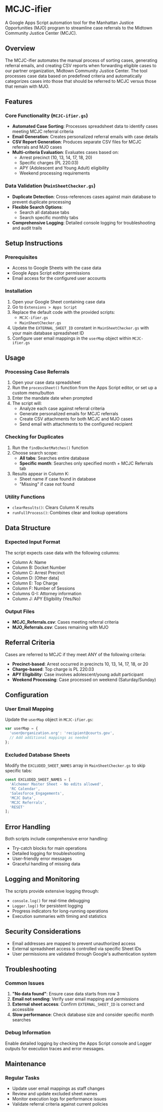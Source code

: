 # MCJC-ifier

A Google Apps Script automation tool for the Manhattan Justice Opportunities (MJO) program to streamline case referrals to the Midtown Community Justice Center (MCJC).

## Overview

The MCJC-ifier automates the manual process of sorting cases, generating referral emails, and creating CSV reports when forwarding eligible cases to our partner organization, Midtown Community Justice Center. The tool processes case data based on predefined criteria and automatically categorizes cases into those that should be referred to MCJC versus those that remain with MJO.

## Features

### Core Functionality (`MCJC-ifier.gs`)
- **Automated Case Sorting**: Processes spreadsheet data to identify cases meeting MCJC referral criteria
- **Email Generation**: Creates personalized referral emails with case details
- **CSV Report Generation**: Produces separate CSV files for MCJC referrals and MJO cases
- **Multi-criteria Evaluation**: Evaluates cases based on:
  - Arrest precinct (10, 13, 14, 17, 18, 20)
  - Specific charges (PL 220.03)
  - APY (Adolescent and Young Adult) eligibility
  - Weekend processing requirements

### Data Validation (`MainSheetChecker.gs`)
- **Duplicate Detection**: Cross-references cases against main database to prevent duplicate processing
- **Flexible Search Options**: 
  - Search all database tabs
  - Search specific monthly tabs
- **Comprehensive Logging**: Detailed console logging for troubleshooting and audit trails

## Setup Instructions

### Prerequisites
- Access to Google Sheets with the case data
- Google Apps Script editor permissions
- Email access for the configured user accounts

### Installation
1. Open your Google Sheet containing case data
2. Go to `Extensions > Apps Script`
3. Replace the default code with the provided scripts:
   - `MCJC-ifier.gs`
   - `MainSheetChecker.gs`
4. Update the `EXTERNAL_SHEET_ID` constant in `MainSheetChecker.gs` with your main database spreadsheet ID
5. Configure user email mappings in the `userMap` object within `MCJC-ifier.gs`

## Usage

### Processing Case Referrals
1. Open your case data spreadsheet
2. Run the `processSheet()` function from the Apps Script editor, or set up a custom menu/button
3. Enter the mandate date when prompted
4. The script will:
   - Analyze each case against referral criteria
   - Generate personalized emails for MCJC referrals
   - Create CSV attachments for both MCJC and MJO cases
   - Send email with attachments to the configured recipient

### Checking for Duplicates
1. Run the `findDocketMatches()` function
2. Choose search scope:
   - **All tabs**: Searches entire database
   - **Specific month**: Searches only specified month + MCJC Referrals tab
3. Results appear in Column K:
   - Sheet name if case found in database
   - "Missing" if case not found

### Utility Functions
- `clearResults()`: Clears Column K results
- `runFullProcess()`: Combines clear and lookup operations

## Data Structure

### Expected Input Format
The script expects case data with the following columns:
- Column A: Name
- Column B: Docket Number
- Column C: Arrest Precinct
- Column D: [Other data]
- Column E: Top Charge
- Column F: Number of Sessions
- Columns G-I: Attorney information
- Column J: APY Eligibility (Yes/No)

### Output Files
- **MCJC_Referrals.csv**: Cases meeting referral criteria
- **MJO_Referrals.csv**: Cases remaining with MJO

## Referral Criteria

Cases are referred to MCJC if they meet ANY of the following criteria:
- **Precinct-based**: Arrest occurred in precincts 10, 13, 14, 17, 18, or 20
- **Charge-based**: Top charge is PL 220.03
- **APY Eligibility**: Case involves adolescent/young adult participant
- **Weekend Processing**: Case processed on weekend (Saturday/Sunday)

## Configuration

### User Email Mapping
Update the `userMap` object in `MCJC-ifier.gs`:
```javascript
var userMap = {
  'user@organization.org': 'recipient@courts.gov',
  // Add additional mappings as needed
};
```

### Excluded Database Sheets
Modify the `EXCLUDED_SHEET_NAMES` array in `MainSheetChecker.gs` to skip specific tabs:
```javascript
const EXCLUDED_SHEET_NAMES = [
  'Alchemer Master Sheet - No edits allowed',
  'RC Calendar',
  'Salesforce_Engagements',
  'MCJC Data',
  'MCJC Referrals',
  'RESET'
];
```

## Error Handling

Both scripts include comprehensive error handling:
- Try-catch blocks for main operations
- Detailed logging for troubleshooting
- User-friendly error messages
- Graceful handling of missing data

## Logging and Monitoring

The scripts provide extensive logging through:
- `console.log()` for real-time debugging
- `Logger.log()` for persistent logging
- Progress indicators for long-running operations
- Execution summaries with timing and statistics

## Security Considerations

- Email addresses are mapped to prevent unauthorized access
- External spreadsheet access is controlled via specific Sheet IDs
- User permissions are validated through Google's authentication system

## Troubleshooting

### Common Issues
1. **"No data found"**: Ensure case data starts from row 3
2. **Email not sending**: Verify user email mapping and permissions
3. **External sheet access**: Confirm `EXTERNAL_SHEET_ID` is correct and accessible
4. **Slow performance**: Check database size and consider specific month searches

### Debug Information
Enable detailed logging by checking the Apps Script console and Logger outputs for execution traces and error messages.

## Maintenance

### Regular Tasks
- Update user email mappings as staff changes
- Review and update excluded sheet names
- Monitor execution logs for performance issues
- Validate referral criteria against current policies
